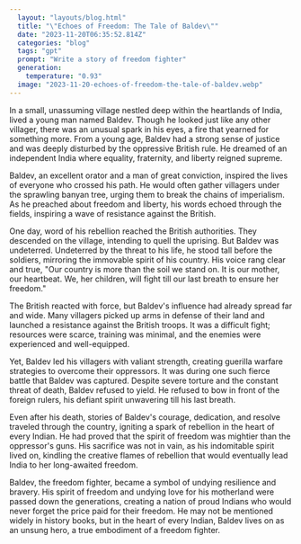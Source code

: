 ```yaml
---
  layout: "layouts/blog.html"
  title: "\"Echoes of Freedom: The Tale of Baldev\""
  date: "2023-11-20T06:35:52.814Z"
  categories: "blog"
  tags: "gpt"
  prompt: "Write a story of freedom fighter"
  generation: 
    temperature: "0.93"
  image: "2023-11-20-echoes-of-freedom-the-tale-of-baldev.webp"
---
```

In a small, unassuming village nestled deep within the heartlands of India, lived a young man named Baldev. Though he looked just like any other villager, there was an unusual spark in his eyes, a fire that yearned for something more. From a young age, Baldev had a strong sense of justice and was deeply disturbed by the oppressive British rule. He dreamed of an independent India where equality, fraternity, and liberty reigned supreme.

Baldev, an excellent orator and a man of great conviction, inspired the lives of everyone who crossed his path. He would often gather villagers under the sprawling banyan tree, urging them to break the chains of imperialism. As he preached about freedom and liberty, his words echoed through the fields, inspiring a wave of resistance against the British. 

One day, word of his rebellion reached the British authorities. They descended on the village, intending to quell the uprising. But Baldev was undeterred. Undeterred by the threat to his life, he stood tall before the soldiers, mirroring the immovable spirit of his country. His voice rang clear and true, "Our country is more than the soil we stand on. It is our mother, our heartbeat. We, her children, will fight till our last breath to ensure her freedom."

The British reacted with force, but Baldev's influence had already spread far and wide. Many villagers picked up arms in defense of their land and launched a resistance against the British troops. It was a difficult fight; resources were scarce, training was minimal, and the enemies were experienced and well-equipped. 

Yet, Baldev led his villagers with valiant strength, creating guerilla warfare strategies to overcome their oppressors. It was during one such fierce battle that Baldev was captured. Despite severe torture and the constant threat of death, Baldev refused to yield. He refused to bow in front of the foreign rulers, his defiant spirit unwavering till his last breath.

Even after his death, stories of Baldev's courage, dedication, and resolve traveled through the country, igniting a spark of rebellion in the heart of every Indian. He had proved that the spirit of freedom was mightier than the oppressor's guns. His sacrifice was not in vain, as his indomitable spirit lived on, kindling the creative flames of rebellion that would eventually lead India to her long-awaited freedom.

Baldev, the freedom fighter, became a symbol of undying resilience and bravery. His spirit of freedom and undying love for his motherland were passed down the generations, creating a nation of proud Indians who would never forget the price paid for their freedom. He may not be mentioned widely in history books, but in the heart of every Indian, Baldev lives on as an unsung hero, a true embodiment of a freedom fighter.
